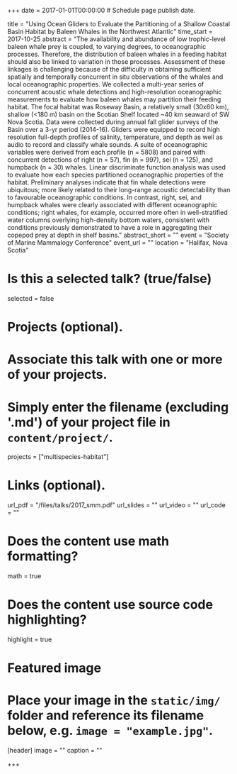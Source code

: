 +++
date = 2017-01-01T00:00:00  # Schedule page publish date.

title = "Using Ocean Gliders to Evaluate the Partitioning of a Shallow Coastal Basin Habitat by Baleen Whales in the Northwest Atlantic"
time_start = 2017-10-25
abstract = "The availability and abundance of low trophic-level baleen whale prey is coupled, to varying degrees, to oceanographic processes. Therefore, the distribution of baleen whales in a feeding habitat should also be linked to variation in those processes. Assessment of these linkages is challenging because of the difficulty in obtaining sufficient spatially and temporally concurrent in situ observations of the whales and local oceanographic properties. We collected a multi-year series of concurrent acoustic whale detections and high-resolution oceanographic measurements to evaluate how baleen whales may partition their feeding habitat. The focal habitat was Roseway Basin, a relatively small (30x60 km), shallow (<180 m) basin on the Scotian Shelf located ~40 km seaward of SW Nova Scotia. Data were collected during annual fall glider surveys of the Basin over a 3-yr period (2014-16). Gliders were equipped to record high resolution full-depth profiles of salinity, temperature, and depth as well as audio to record and classify whale sounds. A suite of oceanographic variables were derived from each profile (n = 5808) and paired with concurrent detections of right (n = 57), fin (n = 997), sei (n = 125), and humpback (n = 30) whales. Linear discriminate function analysis was used to evaluate how each species partitioned oceanographic properties of the habitat. Preliminary analyses indicate that fin whale detections were ubiquitous; more likely related to their long-range acoustic detectability than to favourable oceanographic conditions. In contrast, right, sei, and humpback whales were clearly associated with different oceanographic conditions; right whales, for example, occurred more often in well-stratified water columns overlying high-density bottom waters, consistent with conditions previously demonstrated to have a role in aggregating their copepod prey at depth in shelf basins."
abstract_short = ""
event = "Society of Marine Mammalogy Conference"
event_url = ""
location = "Halifax, Nova Scotia"

# Is this a selected talk? (true/false)
selected = false

# Projects (optional).
#   Associate this talk with one or more of your projects.
#   Simply enter the filename (excluding '.md') of your project file in `content/project/`.
projects = ["multispecies-habitat"]

# Links (optional).
url_pdf = "/files/talks/2017_smm.pdf"
url_slides = ""
url_video = ""
url_code = ""

# Does the content use math formatting?
math = true

# Does the content use source code highlighting?
highlight = true

# Featured image
# Place your image in the `static/img/` folder and reference its filename below, e.g. `image = "example.jpg"`.
[header]
image = ""
caption = ""

+++
